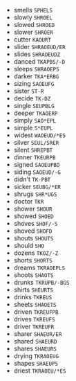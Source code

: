 * smells `SPHELS`
* slowly `SHROEL`
* slowed `SHROED`
* slower `SHROER`
* cutter `KAOURT`
* slider `SHRAOEUD/ER`
* slides `SHRAOEUDZ`
* danced `TKAPBS/-D`
* sleeps `SHRAOEPS`
* darker `TKA*ERBG`
* sizing `SAOEUFG`
* sister `ST-R`
* decide `TK-DZ`
* single `SEUPBLG`
* deeper `TKAOERP`
* simply `SAO*EPL`
* simple `S*EUPL`
* widest `WAOEUD/*ES`
* silver `SEUL/SRER`
* silent `SHREPBT`
* dinner `TKEURPB`
* signed `SAOEUPBD`
* siding `SAOEUD/-G`
* didn't `TK-PBT`
* sicker `SEUBG/*ER`
* shrugs `SHR*UGS`
* doctor `TKR`
* shower `SHOUR`
* showed `SHOED`
* shoves `SHOF/-S`
* shoved `SHOFD`
* shouts `SHOUTS`
* should `SHO`
* dozens `TKOZ/-Z`
* shorts `SHORTS`
* dreams `TKRAOEPLS`
* shoots `SHAOTS`
* drunks `TKRUPB/-BGS`
* shirts `SHEURTS`
* drinks `TKREUS`
* sheets `SHAOETS`
* driven `TKREUFPB`
* drives `TKREUFS`
* driver `TKREUFR`
* sharer `SHAEUR/ER`
* shared `SHAEURD`
* shares `SHAEURS`
* drying `TKRAOEUG`
* shapes `SHAEUPS`
* driest `TKRAOEU/*ES`
